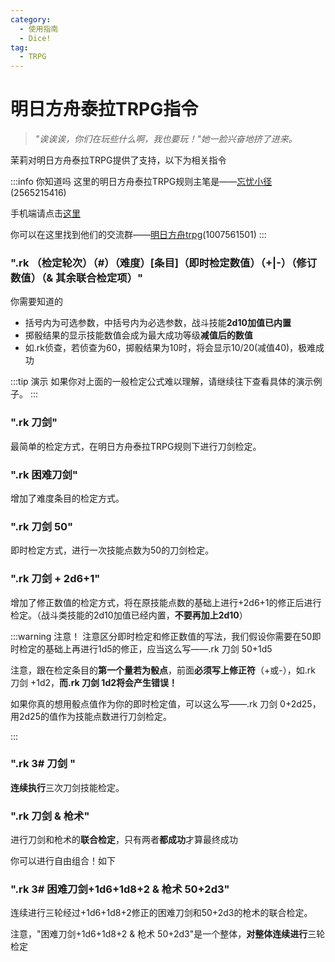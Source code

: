 ```yaml
---
category:
  - 使用指南
  - Dice!
tag:
  - TRPG
---
```


# 明日方舟泰拉TRPG指令

> *"诶诶诶，你们在玩些什么啊，我也要玩！"她一脸兴奋地挤了进来。*

茉莉对明日方舟泰拉TRPG提供了支持，以下为相关指令

:::info 你知道吗
这里的明日方舟泰拉TRPG规则主笔是——[忘忧小径](tencent://AddContact/?fromId=45&fromSubId=1&subcmd=all&uin=2565215416&website=www.oicqzone.com)(2565215416)

手机端请点击[这里](mqqwpa://im/chat?chat_type=wpa&uin=2565215416&version=1&src_type=web&web_src=oicqzone.com)

你可以在这里找到他们的交流群——[明日方舟trpg](https://jq.qq.com/?_wv=1027&k=qwEzG8Yd)(1007561501)
:::

### ".rk （检定轮次）（#）（难度）[条目]（即时检定数值）（+|-）（修订数值）（& 其余联合检定项）"

<span id = "ark_02">你需要知道的</span>

+ 括号内为可选参数，中括号内为必选参数，战斗技能**2d10加值已内置**
+ 掷骰结果的显示技能数值会成为最大成功等级**减值后的数值**
+ 如.rk侦查，若侦查为60，掷骰结果为10时，将会显示10/20(减值40)，极难成功

:::tip 演示
如果你对上面的一般检定公式难以理解，请继续往下查看具体的演示例子。
:::
### ".rk 刀剑"

最简单的检定方式，在明日方舟泰拉TRPG规则下进行刀剑检定。

### ".rk 困难刀剑"

增加了难度条目的检定方式。

### ".rk 刀剑 50"

即时检定方式，进行一次技能点数为50的刀剑检定。
### ".rk 刀剑 + 2d6+1"

增加了修正数值的检定方式，将在原技能点数的基础上进行+2d6+1的修正后进行检定。（战斗类技能的2d10加值已经内置，**不要再加上2d10**）

:::warning 注意！
注意区分即时检定和修正数值的写法，我们假设你需要在50即时检定的基础上再进行1d5的修正，应当这么写——.rk 刀剑 50+1d5

注意，跟在检定条目的**第一个量若为骰点**，前面**必须写上修正符**（+或-），如.rk 刀剑 +1d2，**而.rk 刀剑 1d2将会产生错误！**

如果你真的想用骰点值作为你的即时检定值，可以这么写——.rk 刀剑 0+2d25，用2d25的值作为技能点数进行刀剑检定。

:::
### ".rk 3# 刀剑 "

**连续执行**三次刀剑技能检定。

### ".rk 刀剑 & 枪术"

进行刀剑和枪术的**联合检定**，只有两者**都成功**才算最终成功


<span id = "ark_01">你可以进行自由组合！如下</span>

### ".rk 3# 困难刀剑+1d6+1d8+2 & 枪术 50+2d3"

连续进行三轮经过+1d6+1d8+2修正的困难刀剑和50+2d3的枪术的联合检定。

注意，"困难刀剑+1d6+1d8+2 & 枪术 50+2d3"是一个整体，**对整体连续进行**三轮检定